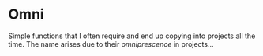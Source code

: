 # Omni
Simple functions that I often require and end up copying into projects all the time. The name arises due to their *omniprescence* in projects...
